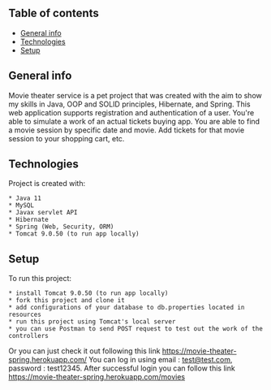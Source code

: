 ## Table of contents
* [General info](#general-info)
* [Technologies](#technologies)
* [Setup](#setup)

## General info
Movie theater service is a pet project that was created with the aim to show my skills in Java, OOP and SOLID principles, Hibernate, and Spring.
This web application supports registration and authentication of a user. You're able to simulate a work of an actual tickets buying app. You are able to find a movie session by specific date and movie. Add tickets for that movie session to your shopping cart, etc.


## Technologies
Project is created with:
```
* Java 11
* MySQL
* Javax servlet API
* Hibernate
* Spring (Web, Security, ORM)
* Tomcat 9.0.50 (to run app locally)
```

## Setup
To run this project:

```
* install Tomcat 9.0.50 (to run app locally)
* fork this project and clone it
* add configurations of your database to db.properties located in resources 
* run this project using Tomcat's local server
* you can use Postman to send POST request to test out the work of the controllers
```
Or you can just check it out following this link https://movie-theater-spring.herokuapp.com/
You can log in using email : test@test.com, password : test12345. After successful login you can follow this link https://movie-theater-spring.herokuapp.com/movies
